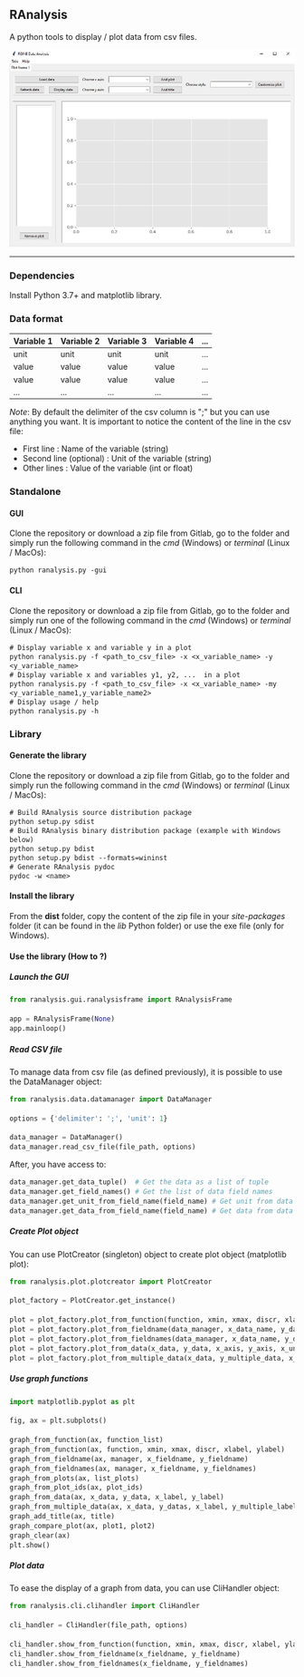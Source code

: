**RAnalysis**
-------------

A python tools to display / plot data from csv files.

![RAnalaysis](ranalysis.jpg "RAnalaysis")

-------------
### Dependencies

Install Python 3.7+ and matplotlib library.

### Data format

| Variable 1 | Variable 2 | Variable 3 | Variable 4 | ... |
|------------|------------|------------|------------|-----|
| unit       | unit       | unit       | unit       | ... |
| value      | value      | value      | value      | ... |
| value      | value      | value      | value      | ... |
| ...        | ...        | ...        | ...        | ... |

*Note*: By default the delimiter of the csv column is ";" but you can use anything you want.
It is important to notice the content of the line in the csv file:

- First line : Name of the variable (string)
- Second line (optional) : Unit of the variable (string) 
- Other lines : Value of the variable (int or float)

### Standalone

#### GUI

Clone the repository or download a zip file from Gitlab, go to the folder and simply run the following command in the *cmd* (Windows) or *terminal* (Linux / MacOs):

	python ranalysis.py -gui

#### CLI

Clone the repository or download a zip file from Gitlab, go to the folder and simply run one of the following command in the *cmd* (Windows) or *terminal* (Linux / MacOs):
    
    # Display variable x and variable y in a plot
	python ranalysis.py -f <path_to_csv_file> -x <x_variable_name> -y <y_variable_name>
	# Display variable x and variables y1, y2, ...  in a plot
	python ranalysis.py -f <path_to_csv_file> -x <x_variable_name> -my <y_variable_name1,y_variable_name2>
	# Display usage / help
	python ranalysis.py -h

### Library

#### Generate the library

Clone the repository or download a zip file from Gitlab, go to the folder and simply run the following command in the *cmd* (Windows) or *terminal* (Linux / MacOs):

    # Build RAnalysis source distribution package
    python setup.py sdist
    # Build RAnalysis binary distribution package (example with Windows below)
    python setup.py bdist
    python setup.py bdist --formats=wininst
    # Generate RAnalysis pydoc
    pydoc -w <name>

#### Install the library

From the **dist** folder, copy the content of the zip file in your *site-packages* folder (it can be found in the *lib* Python folder) or use the exe file (only for Windows).

#### Use the library (How to ?)

##### Launch the GUI

```python
from ranalysis.gui.ranalysisframe import RAnalysisFrame

app = RAnalysisFrame(None)
app.mainloop()
```

##### Read CSV file

To manage data from csv file (as defined previously), it is possible to use the DataManager object:

```python
from ranalysis.data.datamanager import DataManager

options = {'delimiter': ';', 'unit': 1}

data_manager = DataManager()
data_manager.read_csv_file(file_path, options)
```

After, you have access to:

```python
data_manager.get_data_tuple()  # Get the data as a list of tuple
data_manager.get_field_names() # Get the list of data field names
data_manager.get_unit_from_field_name(field_name) # Get unit from data field name
data_manager.get_data_from_field_name(field_name) # Get data from data field name
```

##### Create Plot object

You can use PlotCreator (singleton) object to create plot object (matplotlib plot):

```python
from ranalysis.plot.plotcreator import PlotCreator

plot_factory = PlotCreator.get_instance()

plot = plot_factory.plot_from_function(function, xmin, xmax, discr, xlabel, ylabel)
plot = plot_factory.plot_from_fieldname(data_manager, x_data_name, y_data_name)
plot = plot_factory.plot_from_fieldnames(data_manager, x_data_name, y_data_names)
plot = plot_factory.plot_from_data(x_data, y_data, x_axis, y_axis, x_unit, y_unit)
plot = plot_factory.plot_from_multiple_data(x_data, y_multiple_data, x_axis, y_multiple_axis, x_unit, y_unit)
```

##### Use graph functions

```python
import matplotlib.pyplot as plt

fig, ax = plt.subplots()

graph_from_function(ax, function_list)
graph_from_function(ax, function, xmin, xmax, discr, xlabel, ylabel)
graph_from_fieldname(ax, manager, x_fieldname, y_fieldname)
graph_from_fieldnames(ax, manager, x_fieldname, y_fieldnames)
graph_from_plots(ax, list_plots)
graph_from_plot_ids(ax, plot_ids)
graph_from_data(ax, x_data, y_data, x_label, y_label)
graph_from_multiple_data(ax, x_data, y_datas, x_label, y_multiple_label)
graph_add_title(ax, title)
graph_compare_plot(ax, plot1, plot2)
graph_clear(ax)
plt.show()
```

##### Plot data

To ease the display of a graph from data, you can use CliHandler object:

```python
from ranalysis.cli.clihandler import CliHandler

cli_handler = CliHandler(file_path, options)

cli_handler.show_from_function(function, xmin, xmax, discr, xlabel, ylabel)
cli_handler.show_from_fieldname(x_fieldname, y_fieldname)
cli_handler.show_from_fieldnames(x_fieldname, y_fieldnames)
```
